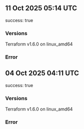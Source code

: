 ## 11 Oct 2025 05:14 UTC

success: true

### Versions

Terraform v1.6.0
on linux_amd64

### Error

## 04 Oct 2025 04:11 UTC

success: true

### Versions

Terraform v1.6.0
on linux_amd64

### Error

